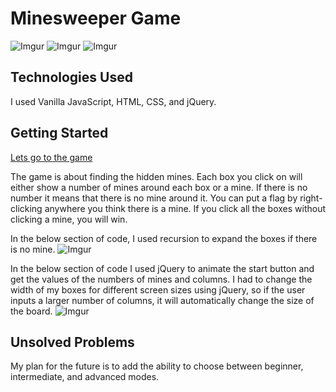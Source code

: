 <h1>Minesweeper Game</h1>

![Imgur](https://i.imgur.com/s9LDjBo.png)
![Imgur](https://i.imgur.com/sBrp5O7.png)
![Imgur](https://i.imgur.com/4ntjxDe.png)

<h2>Technologies Used</h2>

I used Vanilla JavaScript, HTML, CSS, and jQuery.

<h2>Getting Started</h2>

[Lets go to the game](http://www.meisam.org/projects/)

The game is about finding the hidden mines. Each box you click on will either show a number of mines around each box or a mine. If there is no number it means that there is no mine around it.
You can put a flag by right-clicking anywhere you think there is a mine. If you click all the boxes without clicking a mine, you will win.


In the below section of code, I used recursion to expand the boxes if there is no mine. 
![Imgur](https://i.imgur.com/7XPIEQn.png)

In the below section of code I used jQuery to animate the start button and get the values of the numbers of mines and columns. I had to change the width of my boxes for different screen sizes using jQuery, so if the user inputs a larger number of columns, it will automatically change the size of the board.
![Imgur](https://i.imgur.com/3LmCsuw.png)

<h2>Unsolved Problems</h2>
My plan for the future is to add the ability to choose between beginner, intermediate, and advanced modes.
